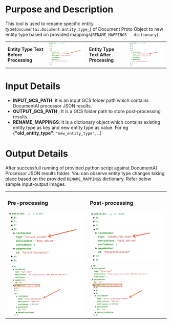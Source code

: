 # Purpose and Description


This tool is used to rename specific entity type(`documentai.Document.Entity.type_`) of Document Proto Object to new entity type based on provided mappings(`RENAME_MAPPINGS - dictionary`)
<table>
    <td><b>Entity Type Text Before Processing</b></td><td><img src="./images/sample_1_pre.png"></td>
    <td><b>Entity Type Text After Processing</b></td><td><img src="./images/sample_1_post.png"></td>
</table>

# Input Details
* **INPUT_GCS_PATH**:  It is an input GCS folder path which contains DocumentAI processor JSON results.
* **OUTPUT_GCS_PATH** : It is a GCS folder path to store post-processing results.
* **RENAME_MAPPINGS**: It is a dictionary object which contains existing entity type as key and new entity type as value. For eg {**"old_entity_type"**: `"new_entity_type"`, ..}

# Output Details

After successfull running of provided python script against DocumentAI Processor JSON results folder. You can observe entity type changes taking place based on the provided  `RENAME_MAPPINGS` dictionary. Refer below sample input-output images.

<table>
    <tr>
        <td><h3><b>Pre-processing</b></h3></td>
        <td><h3><b>Post-processing</b></h3></td>
    </tr>
<tr>
<td><img src="./images/sample_1_pre.png"></td>
<td><img src="./images/sample_1_post.png"></td>
</tr>
<tr>
<td><img src="./images/sample_2_pre.png"></td>
<td><img src="./images/sample_2_post.png"></td>
</tr>
</table>